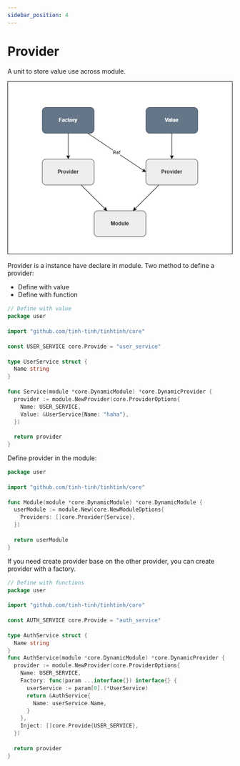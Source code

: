 ```yaml
---
sidebar_position: 4
---
```


# Provider 

A unit to store value use across module.

![provider](./img/provider.png)

Provider is a instance have declare in module. Two method to define a provider:

- Define with value 
- Define with function

```go
// Define with value
package user

import "github.com/tinh-tinh/tinhtinh/core"

const USER_SERVICE core.Provide = "user_service"

type UserService struct {
  Name string
}

func Service(module *core.DynamicModule) *core.DynamicProvider {
  provider := module.NewProvider(core.ProviderOptions{
    Name: USER_SERVICE,
    Value: &UserService{Name: "haha"},
  })
  
  return provider
}
```

Define provider in the module:

```go
package user

import "github.com/tinh-tinh/tinhtinh/core"

func Module(module *core.DynamicModule) *core.DynamicModule {
  userModule := module.New(core.NewModuleOptions{
    Providers: []core.Provider{Service},
  })
  
  return userModule
}
```

If you need create provider base on the other provider, you can create provider with a factory.

```go
// Define with functions
package user

import "github.com/tinh-tinh/tinhtinh/core"

const AUTH_SERVICE core.Provide = "auth_service"

type AuthService struct {
  Name string
}
func AuthService(module *core.DynamicModule) *core.DynamicProvider {
  provider := module.NewProvider(core.ProviderOptions{
    Name: USER_SERVICE,
    Factory: func(param ...interface{}) interface{} {
      userService := param[0].(*UserService)
      return &AuthService{
        Name: userService.Name,
      }
    },
    Inject: []core.Provide{USER_SERVICE},
  })
  
  return provider
}
```